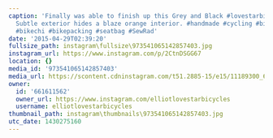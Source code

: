 ```yaml
---
caption: 'Finally was able to finish up this Grey and Black #lovestarbicyclebags SaddlePack.
  Subtle exterior hides a blaze orange interior. #handmade #cycling #bicycle #bicyclebag
  #bikechi #bikepacking #seatbag #SewRad'
date: '2015-04-29T02:39:20'
fullsize_path: instagram\fullsize\973541065142857403.jpg
instagram_url: https://www.instagram.com/p/2CtnDSGG67
location: {}
media_id: '973541065142857403'
media_url: https://scontent.cdninstagram.com/t51.2885-15/e15/11189300_638271322940052_1662033298_n.jpg?ig_cache_key=OTczNTQxMDY1MTQyODU3NDAz.2
owner:
  id: '661611562'
  owner_url: https://www.instagram.com/elliotlovestarbicycles
  username: elliotlovestarbicycles
thumbnail_path: instagram\thumbnails\973541065142857403.jpg
utc_date: 1430275160
---
```

